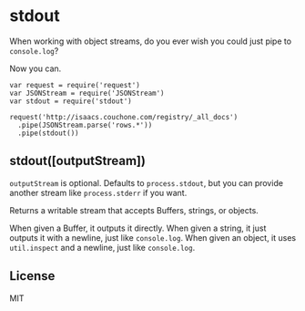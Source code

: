 stdout
======

When working with object streams, do you ever wish you could just pipe to `console.log`?

Now you can.

```
var request = require('request')
var JSONStream = require('JSONStream')
var stdout = require('stdout')

request('http://isaacs.couchone.com/registry/_all_docs')
  .pipe(JSONStream.parse('rows.*'))
  .pipe(stdout())
```


stdout([outputStream])
----------------------

`outputStream` is optional.  Defaults to `process.stdout`, but you can provide another stream like `process.stderr` if you want.

Returns a writable stream that accepts Buffers, strings, or objects.

When given a Buffer, it outputs it directly.
When given a string, it just outputs it with a newline, just like `console.log`.
When given an object, it uses `util.inspect` and a newline, just like `console.log`.


License
-------
MIT
